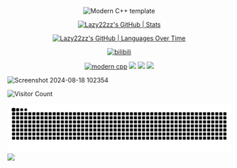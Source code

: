 <div id="title" align=center>

![Modern C++ template][github-sub-title:img]

[![Lazy22zz's GitHub | Stats](https://stats.quira.sh/Lazy22zz/github?theme=dark)](https://quira.sh?utm_source=widgets&utm_campaign=Lazy22zz)

[![Lazy22zz's GitHub | Languages Over Time](https://stats.quira.sh/Lazy22zz/languages-over-time?theme=dark)](https://quira.sh?utm_source=widgets&utm_campaign=Lazy22zz)

[![bilibili](https://img.shields.io/badge/video-Bilibili-red)](https://space.bilibili.com/38851340?spm_id_from=333.1007.0.0)

[![modern cpp](https://img.shields.io/badge/code-Modern%20C++-blue)](https://learn.microsoft.com/zh-cn/cpp/cpp/welcome-back-to-cpp-modern-cpp) 
![](https://img.shields.io/badge/Hate-LAZY-yellow) 
![](https://img.shields.io/badge/Personality-COLD-blue) 
![](https://img.shields.io/badge/Hobby-READ-red)

</div>

![Screenshot 2024-08-18 102354](https://github.com/user-attachments/assets/6eef3995-52e1-489d-a6a0-cf82c961ec04)

![Visitor Count](https://profile-counter.glitch.me/Lazy22zz/count.svg)

[github-sub-title:img]: https://readme-typing-svg.herokuapp.com?font=Segoe+Script&center=true&lines=Lazy22zz.

<picture>
  <source media="(prefers-color-scheme: dark)" srcset="https://raw.githubusercontent.com/Lazy22zz/Lazy22zz/output/github-contribution-grid-snake-dark.svg">
  <source media="(prefers-color-scheme: light)" srcset="https://raw.githubusercontent.com/Lazy22zz/Lazy22zz/output/github-contribution-grid-snake.svg">
  <img alt="github contribution grid snake animation" src="https://raw.githubusercontent.com/Lazy22zz/Lazy22zz/output/github-contribution-grid-snake.svg">
</picture>

<div text-align="center"><img src="https://github-profile-trophy.vercel.app/?username=Lazy22zz&theme=gruvbox&row=1&column=5&no-frame=true&no-bg=true" /><br/></div>
